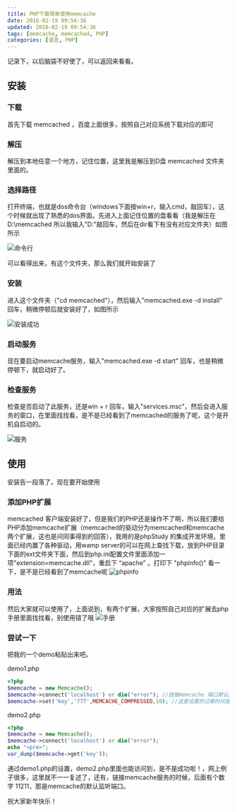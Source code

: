 ```yaml
---
title: PHP下面简单使用memcache
date: 2016-02-19 09:54:36
updated: 2016-02-19 09:54:36
tags: [memcache, memcached, PHP]
categories: [语言, PHP]
---
```


记录下，以后脑袋不好使了，可以返回来看看。

<!-- more -->

## 安装

### 下载
首先下载 memcached ，百度上面很多，按照自己对应系统下载对应的即可

### 解压
解压到本地任意一个地方，记住位置，这里我是解压到D盘 memcached 文件夹里面的。

### 选择路径
打开终端，也就是dos命令台（windows下面按win+r，输入cmd，敲回车），这个时候就出现了熟悉的dos界面。先进入上面记住位置的盘看看（我是解压在D:\memcached 所以我输入"D:"敲回车，然后在dir看下有没有对应文件夹）如图所示

![命令行](https://img-blog.csdn.net/20160219095519161?watermark/2/text/aHR0cDovL2Jsb2cuY3Nkbi5uZXQv/font/5a6L5L2T/fontsize/400/fill/I0JBQkFCMA==/dissolve/70/gravity/SouthEast)

可以看得出来，有这个文件夹，那么我们就开始安装了

### 安装
进入这个文件夹（"cd memcached"），然后输入"memcached.exe -d install" 回车，稍微停顿后就安装好了，如图所示

![安装成功](https://img-blog.csdn.net/20160219095541083?watermark/2/text/aHR0cDovL2Jsb2cuY3Nkbi5uZXQv/font/5a6L5L2T/fontsize/400/fill/I0JBQkFCMA==/dissolve/70/gravity/SouthEast)

### 启动服务
现在要启动memcache服务，输入"memcached.exe -d start" 回车，也是稍微停顿下，就启动好了。

### 检查服务
检查是否启动了此服务，还是win + r 回车，输入"services.msc"，然后会进入服务的窗口，在里面找找看，是不是已经看到了memcached的服务了呢，这个是开机自启动的。

![服务](https://img-blog.csdn.net/20160219095603899?watermark/2/text/aHR0cDovL2Jsb2cuY3Nkbi5uZXQv/font/5a6L5L2T/fontsize/400/fill/I0JBQkFCMA==/dissolve/70/gravity/SouthEast)

## 使用
 安装告一段落了，现在要开始使用
 
### 添加PHP扩展
memcached 客户端安装好了，但是我们的PHP还是操作不了啊，所以我们要给PHP添加memcache扩展（memcached的驱动分为memcached和memcache两个扩展，这也是问同事得到的回答），我用的是phpStudy 的集成开发环境，里面已经内置了各种驱动，用wamp server的可以在网上查找下载，放到PHP目录下面的ext文件夹下面，然后到php.ini配置文件里面添加一项"extension=memcache.dll"，重启下 “apache” 。打印下 "phpinfo()" 看一下，是不是已经看到了memcache呢
![phpinfo](https://img-blog.csdn.net/20160219095628724?watermark/2/text/aHR0cDovL2Jsb2cuY3Nkbi5uZXQv/font/5a6L5L2T/fontsize/400/fill/I0JBQkFCMA==/dissolve/70/gravity/SouthEast)


### 用法
然后大家就可以使用了，上面说到，有两个扩展，大家按照自己对应的扩展去php手册里面找找看，别使用错了哦
![手册](https://img-blog.csdn.net/20160219095655365?watermark/2/text/aHR0cDovL2Jsb2cuY3Nkbi5uZXQv/font/5a6L5L2T/fontsize/400/fill/I0JBQkFCMA==/dissolve/70/gravity/SouthEast)

### 尝试一下
把我的一个demo粘贴出来吧。

demo1.php

``` php
<?php
$memcache = new Memcache();
$memcache->connect('localhost') or die("error"); //链接memcache 端口默认是11211,可写可不写
$memcache->set('key','777',MEMCACHE_COMPRESSED,10); //这里设置的过期时间是10秒
```

demo2.php

``` php
<?php
$memcache = new Memcache();
$memcache->connect('localhost') or die("error");
echo "<pre>";
var_dump($memcache->get('key'));
```

通过demo1.php的设置，demo2.php里面也能访问到，是不是成功啦！，网上例子很多，这里就不一一复述了，还有，链接memcache服务的时候，后面有个数字 11211，那是memcache的默认监听端口。

祝大家新年快乐！